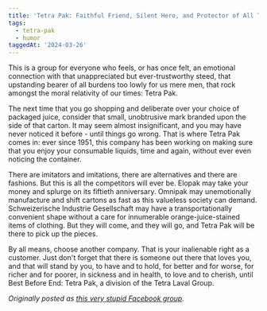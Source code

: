 ```yaml
---
title: 'Tetra Pak: Faithful Friend, Silent Hero, and Protector of All Things Good'
tags:
  - tetra-pak
  - humor
taggedAt: '2024-03-26'
---
```


This is a group for everyone who feels,
or has once felt,
an emotional connection with
that unappreciated but ever-trustworthy steed,
that upstanding bearer of all burdens too lowly for us mere men,
that rock amongst the moral relativity of our times:
Tetra Pak.

The next time that you go shopping
and deliberate over your choice of packaged juice,
consider that small, unobtrusive mark branded upon the side of that carton.
It may seem almost insignificant,
and you may have never noticed it before -
until things go wrong.
That is where Tetra Pak comes in:
ever since 1951,
this company has been working on
making sure that you enjoy your consumable liquids,
time and again,
without ever even noticing the container.

There are imitators and imitations,
there are alternatives and there are fashions.
But this is all the competitors will ever be.
Elopak may take your money and splurge on its fiftieth anniversary.
Omnipak may unemotionally manufacture and shift cartons
as fast as this valueless society can demand.
Schweizerische Industrie Gesellschaft
may have a transportationally convenient shape
without a care for innumerable orange-juice-stained items of clothing.
But they will come, and they will go,
and Tetra Pak will be there to pick up the pieces.

By all means, choose another company.
That is your inalienable right as a customer.
Just don't forget that there is someone out there that loves you,
and that will stand by you,
to have and to hold,
for better and for worse,
for richer and for poorer,
in sickness and in health,
to love and to cherish,
until Best Before End:
Tetra Pak,
a division of the Tetra Laval Group.

_Originally posted as [this very stupid Facebook group](https://www.facebook.com/groups/2344538990/about/)._
